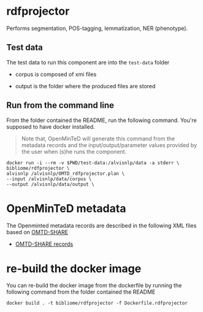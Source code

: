 # rdfprojector
Performs segmentation, POS-tagging, lemmatization, NER (phenotype). 

## Test data
The test data to run this component are into the `test-data` folder
 
* corpus is composed of xmi files

* output is the folder where the produced files are stored

## Run from the command line

From the folder contained the README, run the following command. You're supposed to have docker installed.
> Note that, OpenMinTeD will generate this command from the metadata records and the input/output/parameter values provided by the user when (s)he runs the component. 

```
docker run -i --rm -v $PWD/test-data:/alvisnlp/data -a stderr \
bibliome/rdfprojector \
alvisnlp /alvisnlp/OMTD_rdfprojector.plan \
--input /alvisnlp/data/corpus \
--output /alvisnlp/data/output \
```

# OpenMinTeD metadata

The Openminted metadata records are described in the following XML files based on [OMTD-SHARE](https://openminted.github.io/releases/omtd-share/)
* [OMTD-SHARE records](rdfprojector.xml)

# re-build the docker image
You can re-build the docker image from the dockerfile by running the following command from the folder contained the README
```
docker build . -t bibliome/rdfprojector -f Dockerfile.rdfprojector
```
